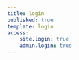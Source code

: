 ```yaml
---
title: login
published: true
template: login
access:
    site.login: true
    admin.login: true
---
```


